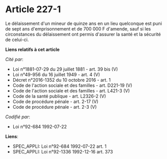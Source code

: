 # Article 227-1

Le délaissement d'un mineur de quinze ans en un lieu quelconque est puni de sept ans d'emprisonnement et de 700 000 F
d'amende, sauf si les circonstances du délaissement ont permis d'assurer la santé et la sécurité de celui-ci.

**Liens relatifs à cet article**

_Cité par_:

  - Loi n°1881-07-29 du 29 juillet 1881 - art. 39 bis (V)
  - Loi n°49-956 du 16 juillet 1949 - art. 4 (V)
  - Décret n°2016-1352 du 10 octobre 2016 - art. 1
  - Code de l'action sociale et des familles - art. D221-19 (V)
  - Code de l'action sociale et des familles - art. L421-3 (V)
  - Code de la santé publique - art. L2326-2 (V)
  - Code de procédure pénale - art. 2-17 (V)
  - Code de procédure pénale - art. 2-3 (V)

_Codifié par_:

  - Loi n°92-684 1992-07-22

**Liens**:

  - SPEC_APPLI: Loi n°92-684 1992-07-22 art. 1
  - SPEC_APPLI: Loi n°92-1336 1992-12-16 art. 373
